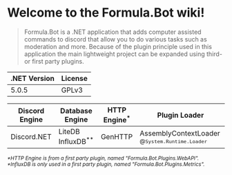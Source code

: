 # Welcome to the Formula.Bot wiki!

> Formula.Bot is a .NET application that adds computer assisted commands to discord that allow you to do various tasks such as moderation and more. Because of the plugin principle used in this application the main lightweight project can be expanded using third- or first party plugins.

| .NET Version | License |
| --- | --- |
| 5.0.5 | GPLv3 |

| Discord Engine | Database Engine | HTTP Engine<sup>*</sup> | Plugin Loader |
| --- | --- | --- | --- |
| Discord.NET | LiteDB  InfluxDB<sup>**</sup> | GenHTTP | AssemblyContextLoader  <sup>@`System.Runtime.Loader`</sup> |

<sup>_\*HTTP Engine is from a first party plugin, named "Formula.Bot.Plugins.WebAPI"._</sup>  
<sup>_\*InfluxDB is only used in a first party plugin, named "Formula.Bot.Plugins.Metrics"._</sup>